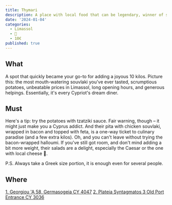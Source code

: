 ```yaml
---
title: Thymari
description: A place with local food that can be legendary, winner of several Souvlako-Olympic nominations
date: '2024-01-04'
categories:
  - Limassol
  - 🍢
  - 10€
published: true
---
```


## What
A spot that quickly became your go-to for adding a joyous 10 kilos. Picture this: the most mouth-watering souvlaki you've ever tasted, scrumptious potatoes, unbeatable prices in Limassol, long opening hours, and generous helpings. Essentially, it's every Cypriot's dream diner.
## Must
Here's a tip: try the potatoes with tzatziki sauce. Fair warning, though – it might just make you a Cyprus addict. And their pita with chicken souvlaki, wrapped in bacon and topped with feta, is a one-way ticket to culinary paradise (and a few extra kilos). Oh, and you can't leave without trying the bacon-wrapped halloumi. 
If you've still got room, and don't mind adding a bit more weight, their salads are a delight, especially the Caesar or the one with local cheese 🥗.

P.S. Always take a Greek size portion, it is enough even for several people.
## Where
[1. Georgiou 'A 58, Germasogeia CY 4047](https://maps.app.goo.gl/4TKxkFqoaFNbyVcS9)
[2. Plateia Syntagmatos 3 Old Port Entrance CY 3036](https://maps.app.goo.gl/CsTjQKUcXYusgRKRA)